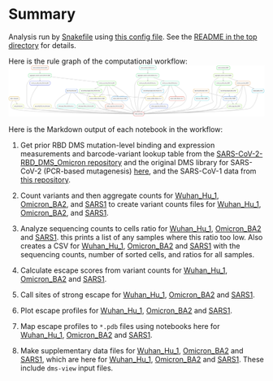 # Summary

  Analysis run by [Snakefile](../../Snakefile)
  using [this config file](../../config.yaml).
  See the [README in the top directory](../../README.md)
  for details.

  Here is the rule graph of the computational workflow:
  ![rulegraph.svg](rulegraph.svg)

  Here is the Markdown output of each notebook in the workflow:

  1. Get prior RBD DMS mutation-level binding and expression measurements and barcode-variant lookup table from the [SARS-CoV-2-RBD_DMS_Omicron repository](https://github.com/jbloomlab/SARS-CoV-2-RBD_DMS_Omicron) and the original DMS library for SARS-CoV-2 (PCR-based mutagenesis) [here](https://github.com/jbloomlab/SARS-CoV-2-RBD_DMS), and the SARS-CoV-1 data from [this repository](https://github.com/tstarrlab/SARSr-CoV-RBD_DMS). 

  2. Count variants and then aggregate counts for
     [Wuhan_Hu_1](aggregate_variant_counts_Wuhan_Hu_1.md), 
     [Omicron_BA2](aggregate_variant_counts_Omicron_BA2.md), and
     [SARS1](aggregate_variant_counts_SARS1.md)
     to create variant counts files for [Wuhan_Hu_1](../counts/Wuhan_Hu_1/variant_counts.csv.gz), 
     [Omicron_BA2](../counts/Omicron_BA2/variant_counts.csv.gz), and
     [SARS1](../counts/SARS1/variant_counts.csv.gz).

  3. Analyze sequencing counts to cells ratio for [Wuhan_Hu_1](counts_to_cells_ratio_Wuhan_Hu_1.md), 
     [Omicron_BA2](counts_to_cells_ratio_Omicron_BA2.md) and 
     [SARS1](counts_to_cells_ratio_SARS1.md).
     this prints a list of any samples where this ratio too low. Also
     creates a CSV for [Wuhan_Hu_1](../counts/Wuhan_Hu_1/counts_to_cells_csv.csv), 
     [Omicron_BA2](../counts/Omicron_BA2/counts_to_cells_csv.csv) and 
     [SARS1](../counts/SARS1/counts_to_cells_csv.csv) with the
     sequencing counts, number of sorted cells, and ratios for
     all samples.

  4. Calculate escape scores from variant counts for [Wuhan_Hu_1](counts_to_scores_Wuhan_Hu_1.md), 
     [Omicron_BA2](counts_to_scores_Omicron_BA2.md) and 
     [SARS1](counts_to_scores_SARS1.md).

  5. Call sites of strong escape for [Wuhan_Hu_1](call_strong_escape_sites_Wuhan_Hu_1.md), 
     [Omicron_BA2](call_strong_escape_sites_Omicron_BA2.md) and 
     [SARS1](call_strong_escape_sites_SARS1.md).

  6. Plot escape profiles for [Wuhan_Hu_1](escape_profiles_Wuhan_Hu_1.md), 
     [Omicron_BA2](escape_profiles_Omicron_BA2.md) and 
     [SARS1](escape_profiles_SARS1.md).

  7. Map escape profiles to ``*.pdb`` files using notebooks here for 
     [Wuhan_Hu_1](output_pdbs_Wuhan_Hu_1.md), 
     [Omicron_BA2](output_pdbs_Omicron_BA2.md) and 
     [SARS1](output_pdbs_SARS1.md).

8. Make supplementary data files for [Wuhan_Hu_1](make_supp_data_Wuhan_Hu_1.md), 
     [Omicron_BA2](make_supp_data_Omicron_BA2.md) and 
     [SARS1](make_supp_data_SARS1.md),
     which are here for [Wuhan_Hu_1](../supp_data/Wuhan_Hu_1), 
     [Omicron_BA2](../supp_data/Omicron_BA2) and 
     [SARS1](../supp_data/SARS1). These include
     `dms-view` input files.